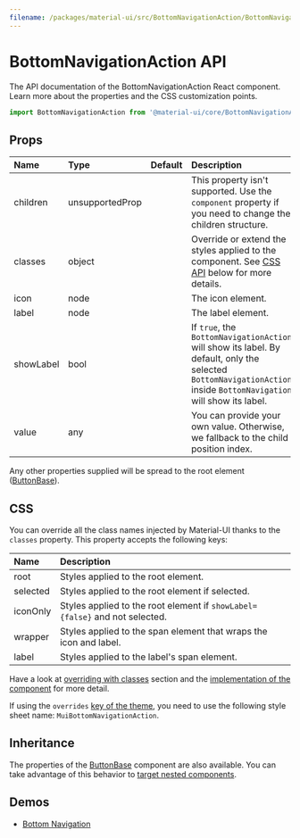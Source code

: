 ```yaml
---
filename: /packages/material-ui/src/BottomNavigationAction/BottomNavigationAction.js
---
```


<!--- This documentation is automatically generated, do not try to edit it. -->

# BottomNavigationAction API

<p class="description">The API documentation of the BottomNavigationAction React component. Learn more about the properties and the CSS customization points.</p>

```js
import BottomNavigationAction from '@material-ui/core/BottomNavigationAction';
```



## Props

| Name | Type | Default | Description |
|:-----|:-----|:--------|:------------|
| <span class="prop-name">children</span> | <span class="prop-type">unsupportedProp</span> |  | This property isn't supported. Use the `component` property if you need to change the children structure. |
| <span class="prop-name">classes</span> | <span class="prop-type">object</span> |  | Override or extend the styles applied to the component. See [CSS API](#css) below for more details. |
| <span class="prop-name">icon</span> | <span class="prop-type">node</span> |  | The icon element. |
| <span class="prop-name">label</span> | <span class="prop-type">node</span> |  | The label element. |
| <span class="prop-name">showLabel</span> | <span class="prop-type">bool</span> |  | If `true`, the `BottomNavigationAction` will show its label. By default, only the selected `BottomNavigationAction` inside `BottomNavigation` will show its label. |
| <span class="prop-name">value</span> | <span class="prop-type">any</span> |  | You can provide your own value. Otherwise, we fallback to the child position index. |

Any other properties supplied will be spread to the root element ([ButtonBase](/api/button-base/)).

## CSS

You can override all the class names injected by Material-UI thanks to the `classes` property.
This property accepts the following keys:


| Name | Description |
|:-----|:------------|
| <span class="prop-name">root</span> | Styles applied to the root element.
| <span class="prop-name">selected</span> | Styles applied to the root element if selected.
| <span class="prop-name">iconOnly</span> | Styles applied to the root element if `showLabel={false}` and not selected.
| <span class="prop-name">wrapper</span> | Styles applied to the span element that wraps the icon and label.
| <span class="prop-name">label</span> | Styles applied to the label's span element.

Have a look at [overriding with classes](/customization/overrides/#overriding-with-classes) section
and the [implementation of the component](https://github.com/mui-org/material-ui/blob/next/packages/material-ui/src/BottomNavigationAction/BottomNavigationAction.js)
for more detail.

If using the `overrides` [key of the theme](/customization/themes/#css),
you need to use the following style sheet name: `MuiBottomNavigationAction`.

## Inheritance

The properties of the [ButtonBase](/api/button-base/) component are also available.
You can take advantage of this behavior to [target nested components](/guides/api/#spread).

## Demos

- [Bottom Navigation](/demos/bottom-navigation/)


